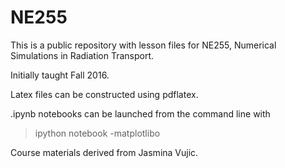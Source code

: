 NE255
=====

This is a public repository with lesson files for NE255, Numerical Simulations in Radiation Transport. 

Initially taught Fall 2016.

Latex files can be constructed using pdflatex.

.ipynb notebooks can be launched from the command line with
> ipython notebook -matplotlibo

Course materials derived from Jasmina Vujic.
